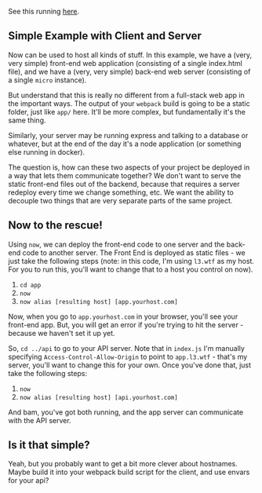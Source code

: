 See this running [here](http://app.l3.wtf).

## Simple Example with Client and Server
Now can be used to host all kinds of stuff. In this example, we have a (very, very simple) front-end web application (consisting of a single index.html file), and we have a (very, very simple) back-end web server (consisting of a single `micro` instance).

But understand that this is really no different from a full-stack web app in the important ways. The output of your `webpack` build is going to be a static folder, just like `app/` here. It'll be more complex, but fundamentally it's the same thing.

Similarly, your server may be running express and talking to a database or whatever, but at the end of the day it's a node application (or something else running in docker).

The question is, how can these two aspects of your project be deployed in a way that lets them communicate together? We don't want to serve the static front-end files out of the backend, because that requires a server redeploy every time we change something, etc. We want the ability to decouple two things that are very separate parts of the same project.

## Now to the rescue!
Using `now`, we can deploy the front-end code to one server and the back-end code to another server. The Front End is deployed as static files - we just take the following steps (note: in this code, I'm using `l3.wtf` as my host. For you to run this, you'll want to change that to a host you control on now).

  1. `cd app`
  2. `now`
  3. `now alias [resulting host] [app.yourhost.com]`

Now, when you go to `app.yourhost.com` in your browser, you'll see your front-end app. But, you will get an error if you're trying to hit the server - because we haven't set it up yet.

So, `cd ../api` to go to your API server. Note that in `index.js` I'm manually specifying `Access-Control-Allow-Origin` to point to `app.l3.wtf` - that's my server, you'll want to change this for your own. Once you've done that, just take the following steps:

  1. `now`
  2. `now alias [resulting host] [api.yourhost.com]`

And bam, you've got both running, and the app server can communicate with the API server.

## Is it that simple?
Yeah, but you probably want to get a bit more clever about hostnames. Maybe build it into your webpack build script for the client, and use envars for your api?